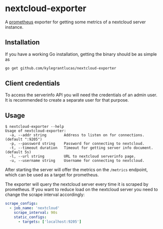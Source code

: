 # nextcloud-exporter

A [prometheus](https://prometheus.io) exporter for getting some metrics of a nextcloud server instance.

## Installation

If you have a working Go installation, getting the binary should be as simple as

```bash
go get github.com/kylegrantlucas/nextcloud-exporter
```

## Client credentials

To access the serverinfo API you will need the credentials of an admin user. It is recommended to create a separate user for that purpose.

## Usage

```
$ nextcloud-exporter --help
Usage of nextcloud-exporter:
  -a, --addr string        Address to listen on for connections. (default ":9205")
  -p, --password string    Password for connecting to nextcloud.
  -t, --timeout duration   Timeout for getting server info document. (default 5s)
  -l, --url string         URL to nextcloud serverinfo page.
  -u, --username string    Username for connecting to nextcloud.
```

After starting the server will offer the metrics on the `/metrics` endpoint, which can be used as a target for prometheus.

The exporter will query the nextcloud server every time it is scraped by prometheus. If you want to reduce load on the nextcloud server you need to change the scrape interval accordingly:

```yml
scrape_configs:
  - job_name: 'nextcloud'
    scrape_interval: 90s
    static_configs:
      - targets: ['localhost:9205']
```
